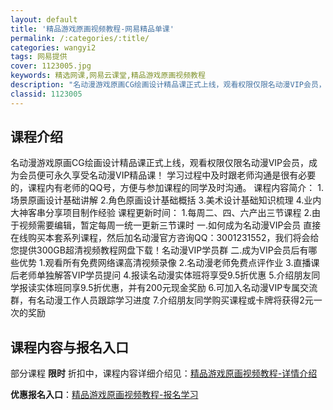 ```yaml
---
layout: default
title: '精品游戏原画视频教程-网易精品单课'
permalink: /:categories/:title/
categories: wangyi2
tags: 网易提供
cover: 1123005.jpg
keywords: 精选网课,网易云课堂,精品游戏原画视频教程
description: "名动漫游戏原画CG绘画设计精品课正式上线，观看权限仅限名动漫VIP会员，成为会员便可永久享受名动漫VIP精品课！学习过程中及时跟老师沟通是很有必要的，课程内有老师的QQ号，方便与参加课程的同"
classid: 1123005
---
```


## 课程介绍

名动漫游戏原画CG绘画设计精品课正式上线，观看权限仅限名动漫VIP会员，成为会员便可永久享受名动漫VIP精品课！
学习过程中及时跟老师沟通是很有必要的，课程内有老师的QQ号，方便与参加课程的同学及时沟通。
课程内容简介：
1.场景原画设计基础讲解
2.角色原画设计基础概括
3.美术设计基础知识梳理
4.业内大神客串分享项目制作经验
课程更新时间：
1.每周二、四、六产出三节课程
2.由于视频需要编辑，暂定每周一统一更新三节课时
一.如何成为名动漫VIP会员
直接在线购买本套系列课程，然后加名动漫官方咨询QQ：3001231552，我们将会给您提供300GB超清视频教程网盘下载！名动漫VIP学员群
二.成为VIP会员后有哪些优势
1.观看所有免费网络课高清视频录像
2.名动漫老师免费点评作业
3.直播课后老师单独解答VIP学员提问
4.报读名动漫实体班将享受9.5折优惠
5.介绍朋友同学报读实体班同享9.5折优惠，并有200元现金奖励
6.可加入名动漫VIP专属交流群，有名动漫工作人员跟踪学习进度
7.介绍朋友同学购买课程或卡牌将获得2元一次的奖励

## 课程内容与报名入口

部分课程 **限时** 折扣中，课程内容详细介绍见：[精品游戏原画视频教程-详情介绍](https://study.163.com/course/introduction/1123005.htm?share=1&shareId=1025206652&utm_campaign=share&utm_medium=iphoneShare&utm_source=&utm_u=1025206652)

**优惠报名入口**：[精品游戏原画视频教程-报名学习](https://study.163.com/course/introduction/1123005.htm?share=1&shareId=1025206652&utm_campaign=share&utm_medium=iphoneShare&utm_source=&utm_u=1025206652)

